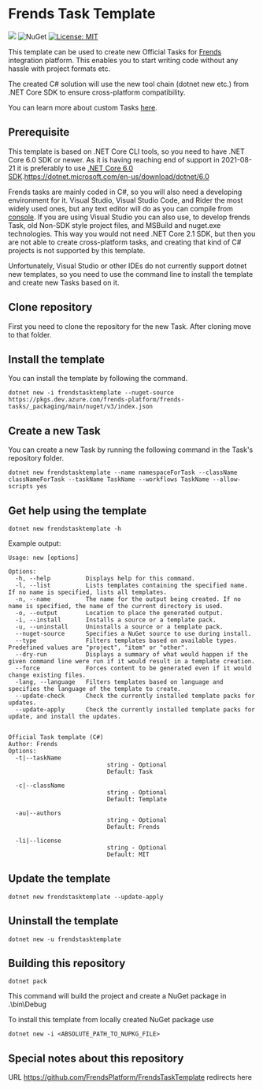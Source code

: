 # Frends Task Template

![](https://github.com/FrendsPlatform/FrendsTasksTemplate/workflows/AutoBuildMAster/badge.svg) ![NuGet](https://img.shields.io/nuget/v/frendstask) [![License: MIT](https://img.shields.io/badge/License-MIT-yellow.svg)](https://opensource.org/licenses/MIT)

This template can be used to create new Official Tasks for [Frends](frends.com) integration platform. This enables you to start writing code without any hassle with project formats etc.

The created C# solution will use the new tool chain (dotnet new etc.) from .NET Core SDK to ensure cross-platform compatibility. 

You can learn more about custom Tasks [here](https://docs.frends.com/en/articles/2206746-custom-tasks).

## Prerequisite

This template is based on .NET Core CLI tools, so you need to have .NET Core 6.0 SDK or newer. As it is having reaching end of support in 2021-08-21 it is preferably to use [.NET Core 6.0 SDK]().https://dotnet.microsoft.com/en-us/download/dotnet/6.0

Frends tasks are mainly coded in C#, so you will also need a developing environment for it. Visual Studio, Visual Studio Code, and Rider the most widely used ones, but any text editor will do as you can compile from [console](https://docs.microsoft.com/en-us/dotnet/core/tools/dotnet-build). If you are using Visual Studio you can also use, to develop frends Task, old Non-SDK style project files, and MSBuild and nuget.exe technologies. This way you would not need .NET Core 2.1 SDK, but then you are not able to create cross-platform tasks, and creating that kind of C# projects is not supported by this template.

Unfortunately, Visual Studio or other IDEs do not currently support dotnet new templates, so you need to use the command line to install the template and create new Tasks based on it.

## Clone repository

First you need to clone the repository for the new Task. After cloning move to that folder.

## Install the template

You can install the template by following the command.

`dotnet new -i frendstasktemplate --nuget-source https://pkgs.dev.azure.com/frends-platform/frends-tasks/_packaging/main/nuget/v3/index.json` 

## Create a new Task

You can create a new Task by running the following command in the Task's repository folder.

`dotnet new frendstasktemplate --name namespaceForTask --className classNameForTask --taskName TaskName --workflows TaskName --allow-scripts yes`

## Get help using the template

`dotnet new frendstasktemplate -h`

Example output:

```
Usage: new [options]

Options:
  -h, --help          Displays help for this command.
  -l, --list          Lists templates containing the specified name. If no name is specified, lists all templates.
  -n, --name          The name for the output being created. If no name is specified, the name of the current directory is used.
  -o, --output        Location to place the generated output.
  -i, --install       Installs a source or a template pack.
  -u, --uninstall     Uninstalls a source or a template pack.
  --nuget-source      Specifies a NuGet source to use during install.
  --type              Filters templates based on available types. Predefined values are "project", "item" or "other".
  --dry-run           Displays a summary of what would happen if the given command line were run if it would result in a template creation.
  --force             Forces content to be generated even if it would change existing files.
  -lang, --language   Filters templates based on language and specifies the language of the template to create.
  --update-check      Check the currently installed template packs for updates.
  --update-apply      Check the currently installed template packs for update, and install the updates.


Official Task template (C#)
Author: Frends
Options:
  -t|--taskName
                            string - Optional
                            Default: Task

  -c|--className
                            string - Optional
                            Default: Template

  -au|--authors
                            string - Optional
                            Default: Frends

  -li|--license
                            string - Optional
                            Default: MIT

```

## Update the template

`dotnet new frendstasktemplate --update-apply `

## Uninstall the template

`dotnet new -u frendstasktemplate`

## Building this repository

`dotnet pack`

This command will build the project and create a NuGet package in .\bin\Debug 

To install this template from locally created NuGet package use

`dotnet new -i <ABSOLUTE_PATH_TO_NUPKG_FILE>`


## Special notes about this repository

URL https://github.com/FrendsPlatform/FrendsTaskTemplate  redirects here 


